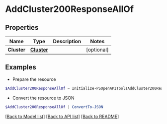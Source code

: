 # AddCluster200ResponseAllOf
## Properties

Name | Type | Description | Notes
------------ | ------------- | ------------- | -------------
**Cluster** | [**Cluster**](Cluster.md) |  | [optional] 

## Examples

- Prepare the resource
```powershell
$AddCluster200ResponseAllOf = Initialize-PSOpenAPIToolsAddCluster200ResponseAllOf  -Cluster null
```

- Convert the resource to JSON
```powershell
$AddCluster200ResponseAllOf | ConvertTo-JSON
```

[[Back to Model list]](../README.md#documentation-for-models) [[Back to API list]](../README.md#documentation-for-api-endpoints) [[Back to README]](../README.md)

